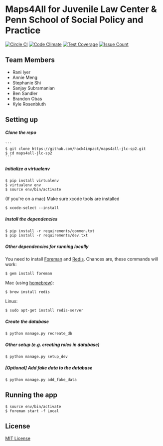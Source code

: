 # Maps4All for Juvenile Law Center &amp; Penn School of Social Policy and Practice
 [![Circle CI](https://circleci.com/gh/hack4impact/maps4all-jlc-sp2.svg?style=svg)](https://circleci.com/gh/hack4impact/maps4all-jlc-sp2) 
[![Code Climate](https://codeclimate.com/github/hack4impact/maps4all-jlc-sp2/badges/gpa.svg)](https://codeclimate.com/github/hack4impact/maps4all-jlc-sp2) [![Test Coverage](https://codeclimate.com/github/hack4impact/maps4all-jlc-sp2/badges/coverage.svg)](https://codeclimate.com/github/hack4impact/maps4all-jlc-sp2/coverage) [![Issue Count](https://codeclimate.com/github/hack4impact/maps4all-jlc-sp2/badges/issue_count.svg)](https://codeclimate.com/github/hack4impact/maps4all-jlc-sp2)

## Team Members
- Rani Iyer
- Annie Meng
- Stephanie Shi
- Sanjay Subramanian
- Ben Sandler
- Brandon Obas
- Kyle Rosenbluth

## Setting up

##### Clone the repo

    ```
    $ git clone https://github.com/hack4impact/maps4all-jlc-sp2.git
    $ cd maps4all-jlc-sp2
    ```

##### Initialize a virtualenv

```
$ pip install virtualenv
$ virtualenv env
$ source env/bin/activate
```
(If you're on a mac) Make sure xcode tools are installed
```
$ xcode-select --install
```

##### Install the dependencies

```
$ pip install -r requirements/common.txt
$ pip install -r requirements/dev.txt
```

##### Other dependencies for running locally

You need to install [Foreman](https://ddollar.github.io/foreman/) and [Redis](http://redis.io/). Chances are, these commands will work:

```
$ gem install foreman
```

Mac (using [homebrew](http://brew.sh/)):

```
$ brew install redis
```

Linux:

```
$ sudo apt-get install redis-server
```

##### Create the database

```
$ python manage.py recreate_db
```

##### Other setup (e.g. creating roles in database)

```
$ python manage.py setup_dev
```

##### [Optional] Add fake data to the database

```
$ python manage.py add_fake_data
```

## Running the app

```
$ source env/bin/activate
$ foreman start -f Local
```

## License
[MIT License](LICENSE.md)
